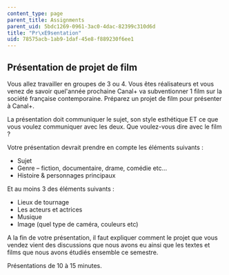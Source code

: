 ```yaml
---
content_type: page
parent_title: Assignments
parent_uid: 5bdc1269-0961-3ac0-4dac-82399c310d6d
title: "Pr\xE9sentation"
uid: 78575acb-1ab9-1daf-45e8-f889230f6ee1
---
```


Présentation de projet de film
------------------------------

Vous allez travailler en groupes de 3 ou 4. Vous êtes réalisateurs et vous venez de savoir quel'année prochaine Canal+ va subventionner 1 film sur la société française contemporaine. Préparez un projet de film pour présenter à Canal+.

La présentation doit communiquer le sujet, son style esthétique ET ce que vous voulez communiquer avec les deux. Que voulez-vous dire avec le film ?

Votre présentation devrait prendre en compte les éléments suivants :

*   Sujet
*   Genre – fiction, documentaire, drame, comédie etc…
*   Histoire & personnages principaux

Et au moins 3 des éléments suivants :

*   Lieux de tournage
*   Les acteurs et actrices
*   Musique
*   Image (quel type de caméra, couleurs etc)

A la fin de votre présentation, il faut expliquer comment le projet que vous vendez vient des discussions que nous avons eu ainsi que les textes et films que nous avons étudiés ensemble ce semestre.

Présentations de 10 à 15 minutes.